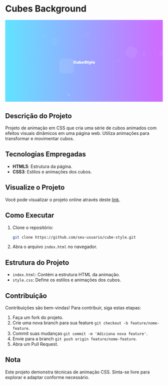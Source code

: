 <!-- Projeto Finalizado -->
# Cubes Background

<div align="center">
  <img src="./Cubes.png" alt="Cube Banner"/>
</div>

## Descrição do Projeto

Projeto de animação em CSS que cria uma série de cubos animados com efeitos visuais dinâmicos em uma página web. Utiliza animações para transformar e movimentar cubos.

## Tecnologias Empregadas

- **HTML5**: Estrutura da página.
- **CSS3**: Estilos e animações dos cubos.

## Visualize o Projeto

Você pode visualizar o projeto online através deste [link](https://devandreotti.github.io/cubes-background/).

## Como Executar

1. Clone o repositório:
   ```bash
   git clone https://github.com/seu-usuario/cube-style.git
   ```
2. Abra o arquivo `index.html` no navegador.

## Estrutura do Projeto

- `index.html`: Contém a estrutura HTML da animação.
- `style.css`: Define os estilos e animações dos cubos.

## Contribuição

Contribuições são bem-vindas! Para contribuir, siga estas etapas:

1. Faça um fork do projeto.
2. Crie uma nova branch para sua feature `git checkout -b feature/nome-feature`.
3. Commit suas mudanças `git commit -m 'Adiciona nova feature'`.
4. Envie para a branch `git push origin feature/nome-feature`.
5. Abra um Pull Request.

## Nota

Este projeto demonstra técnicas de animação CSS. Sinta-se livre para explorar e adaptar conforme necessário.
